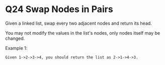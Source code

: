 # Q24 Swap Nodes in Pairs
Given a linked list, swap every two adjacent nodes and return its head.

You may not modify the values in the list's nodes, only nodes itself may be changed.

Example 1:
```
Given 1->2->3->4, you should return the list as 2->1->4->3.
```
